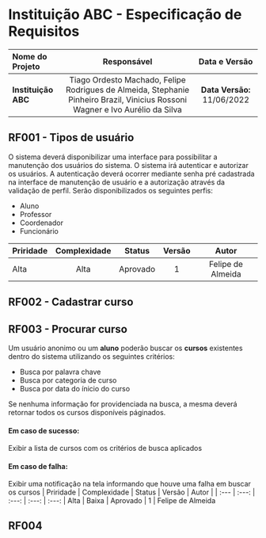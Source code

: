 # Instituição ABC - Especificação de Requisitos

| Nome do Projeto | Responsável | Data e Versão |
| :--- | :---: | :---: |
**Instituição ABC** | Tiago Ordesto Machado, Felipe Rodrigues de Almeida, Stephanie Pinheiro Brazil, Vinicius Rossoni Wagner e Ivo Aurélio da Silva | **Data Versão:** 11/06/2022

## RF001 - Tipos de usuário

O sistema deverá disponibilizar uma interface para possibilitar a manutenção dos usuários do sistema. O sistema irá autenticar e autorizar os usuários. A autenticação deverá ocorrer mediante senha pré cadastrada na interface de manutenção de usuário e a autorização através da validação de perfil. Serão disponibilizados os seguintes perfis:
- Aluno 
- Professor
- Coordenador
- Funcionário 

| Priridade | Complexidade | Status | Versão | Autor | 
| :--- | :---: | :---: | :---: | :---: |
Alta | Alta | Aprovado | 1 | Felipe de Almeida

## RF002 - Cadastrar curso


## RF003 - Procurar curso

Um usuário anonimo ou um **aluno** poderão buscar os **cursos** existentes dentro do sistema utilizando os seguintes critérios:
- Busca por palavra chave
- Busca por categoria de curso
- Busca por data do ínicio do curso

Se nenhuma informação for providenciada na busca, a mesma deverá retornar todos os cursos disponíveis páginados.

#### Em caso de sucesso:
Exibir a lista de cursos com os critérios de busca aplicados
#### Em caso de falha:
Exibir uma notificação na tela informando que houve uma falha em buscar os cursos
| Priridade | Complexidade | Status | Versão | Autor | 
| :--- | :---: | :---: | :---: | :---: |
Alta | Baixa | Aprovado | 1 | Felipe de Almeida

## RF004
